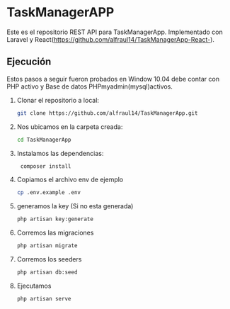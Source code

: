 

# TaskManagerAPP

Este es el repositorio REST API para TaskManagerApp. Implementado con Laravel y React(https://github.com/alfraul14/TaskManagerApp-React-).

## Ejecución

Estos pasos a seguir fueron probados en Window 10.04
debe contar con PHP activo y Base de datos PHPmyadmin(mysql)activos.

1. Clonar el repositorio a local:
    ```sh
    git clone https://github.com/alfraul14/TaskManagerApp.git
    ```
2. Nos ubicamos en la carpeta creada:
    ```sh
    cd TaskManagerApp
    ```
3. Instalamos las dependencias:
   ```sh
    composer install
    ```
4. Copiamos el archivo env de ejemplo
    ```sh
    cp .env.example .env
    ```
5. generamos la key (Si no esta generada)
    ```sh
    php artisan key:generate
    ```

6. Corremos las migraciones
    ```sh
    php artisan migrate
    ```
7. Corremos los seeders
    ```sh
    php artisan db:seed
    ```
8. Ejecutamos
    ```sh
    php artisan serve
    ```


